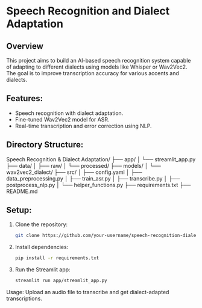# Speech Recognition and Dialect Adaptation

## Overview
This project aims to build an AI-based speech recognition system capable of adapting to different dialects using models like Whisper or Wav2Vec2. The goal is to improve transcription accuracy for various accents and dialects.

## Features:
- Speech recognition with dialect adaptation.
- Fine-tuned Wav2Vec2 model for ASR.
- Real-time transcription and error correction using NLP.

## Directory Structure:
Speech Recognition & Dialect Adaptation/
├── app/
│ └── streamlit_app.py
├── data/
│ ├── raw/
│ └── processed/
├── models/
│ └── wav2vec2_dialect/
├── src/
│ ├── config.yaml
│ ├── data_preprocessing.py
│ ├── train_asr.py
│ ├── transcribe.py
│ ├── postprocess_nlp.py
│ └── helper_functions.py
├── requirements.txt
├── README.md


## Setup:
1. Clone the repository:
   ```bash
   git clone https://github.com/your-username/speech-recognition-dialect-adaptation.git
2. Install dependencies:
    ```bash
    pip install -r requirements.txt
3. Run the Streamlit app:
    ```bash
    streamlit run app/streamlit_app.py

Usage:
Upload an audio file to transcribe and get dialect-adapted transcriptions.

